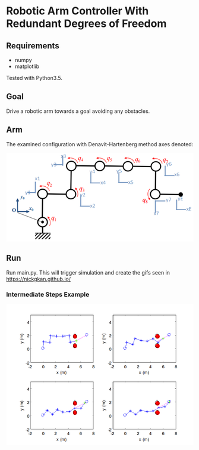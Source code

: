 # Robotic Arm Controller With Redundant Degrees of Freedom

## Requirements
* numpy
* matplotlib

Tested with Python3.5.

## Goal
Drive a robotic arm towards a goal avoiding any obstacles.

## Arm
The examined configuration with Denavit-Hartenberg method axes denoted:

![dh](dh.png)

## Run
Run main.py. This will trigger simulation and create the gifs seen in https://nickgkan.github.io/

### Intermediate Steps Example
![ex](ex.png)
